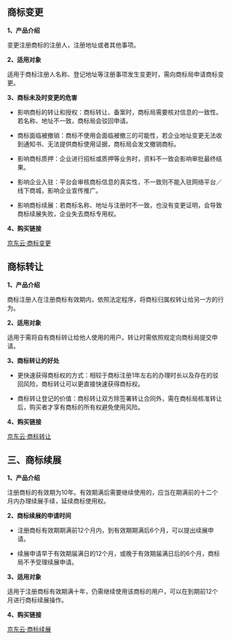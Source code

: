 ## 商标变更

**1、产品介绍**

  变更注册商标的注册人，注册地址或者其他事项。

**2、适用对象**

  适用于商标注册人名称、登记地址等注册事项发生变更时，需向商标局申请商标变更。

**3、商标未及时变更的危害**

 - 影响商标的转让和授权：商标转让、备案时，商标局需要核对信息的一致性。若名称、地址不一致，商标局会驳回申请。

 - 商标面临被撤销：商标不使用会面临被撤三的可能性，若企业地址变更无法收到通知书、无法提供商标使用证据，商标局会发文撤销商标。

 - 影响商标质押：企业进行招标或质押等业务时，资料不一致会影响审批最终结果。

 - 影响企业入驻：平台会审核商标信息的真实性，不一致则不能入驻网络平台／线下商城，影响企业宣传推广。

 - 影响商标续展：若商标名称、地址与注册时不一致，也没有变更证明，会导致商标续展失败，企业失去商标专用权。

**4、购买链接**

  [京东云·商标变更](https://qifu-console.jdcloud.com/sbbg/create)

## 商标转让

**1、产品介绍**

  商标注册人在注册商标有效期内，依照法定程序，将商标归属权转让给另一方的行为。

**2、适用对象**

  适用于需将自有商标转让给他人使用的用户。转让时需依照规定向商标局提交申请。

**3、商标转让的好处**

 - 更快速获得商标权的方式：相较于商标注册1年左右的办理时长以及存在的驳回风险，商标转让可以更直接快速获得商标权。
 
 - 商标转让登记的价值：商标转让双方除签署转让合同外，需在商标局核准转让后，购买者才享有商标的所有权避免使用风险。

**4、购买链接**

  [京东云·商标转让](https://qifu-console.jdcloud.com/sbzr/create)

## 三、商标续展

**1、产品介绍**

  注册商标的有效期为10年。有效期满后需要继续使用的，应当在期满前的十二个月内办理续展手续，延续商标使用权。
  
**2、商标续展的申请时间**

- 注册商标有效期期满前12个月内，到有效期期满后6个月，可以提出续展申请。

- 续展申请早于有效期届满日的12个月，或晚于有效期届满日后的6个月，商标局不予受理续展申请。

**3、适用对象**

  适用于注册商标有效期满十年，仍需继续使用该商标的用户，可以在到期前12个月进行商标续展操作。

**4、购买链接**

  [京东云·商标续展](https://qifu-console.jdcloud.com/sbxz/create)
